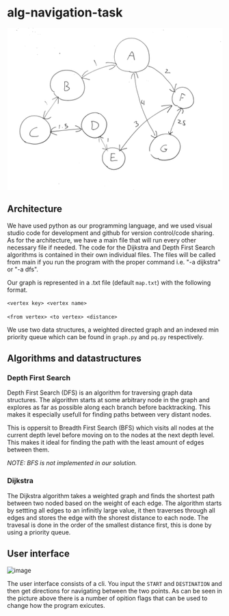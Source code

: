 # alg-navigation-task

![test](graph.png)

## Architecture
We have used python as our programming language, and we used visual studio code for development and github for version control/code sharing.
As for the architecture, we have a main file that will run every other necessary file if needed. The code for the Dijkstra and Depth First Search algorithms is contained in their own individual files. The files will be called from main if you run the program with the proper command i.e. "-a dijkstra" or "-a dfs". 

Our graph is represented in a .txt file (default `map.txt`) with the following format.
```
<vertex key> <vertex name>

<from vertex> <to vertex> <distance>
```

We use two data structures, a weighted directed graph and an indexed min priority queue which can be found in `graph.py` and `pq.py` respectively.

## Algorithms and datastructures

### Depth First Search

Depth First Search (DFS) is an algorithm for traversing graph data structures. The algorithm starts at some arbitrary node in the graph and explores as far as possible along each branch before backtracking. This makes it especially usefull for finding paths between very distant nodes.

This is oppersit to Breadth First Search (BFS) which visits all nodes at the current depth level before moving on to the nodes at the next depth level. This makes it ideal for finding the path with the least amount of edges between them. 

_NOTE: BFS is not implemented in our solution._

### Dijkstra

The Dijkstra algorithm takes a weighted graph and finds the shortest path between two noded based on the weight of each edge. The algorithm starts by settting all edges to an infinitly large value, it then traverses through all edges and stores the edge with the shorest distance to each node. The travesal is done in the order of the smallest distance first, this is done by using a priority queue.

## User interface

![image](https://user-images.githubusercontent.com/19843915/233313150-6f9d6100-19b5-41a8-8b12-a083777cad82.png)

The user interface consists of a cli. You input the `START` and `DESTINATION` and then get directions for navigating between the two points. As can be seen in the picture above there is a number of opition flags that can be used to change how the program exicutes. 
